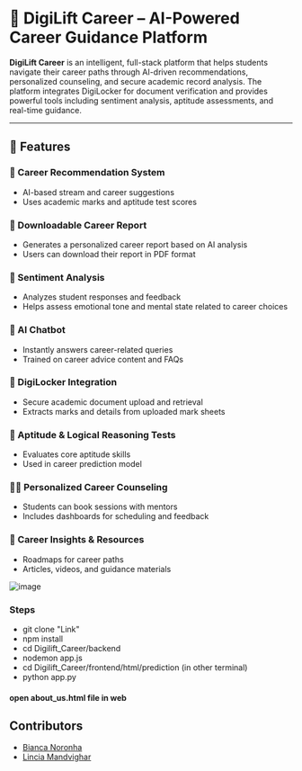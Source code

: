 # 🚀 DigiLift Career – AI-Powered Career Guidance Platform

**DigiLift Career** is an intelligent, full-stack platform that helps students navigate their career paths through AI-driven recommendations, personalized counseling, and secure academic record analysis. The platform integrates DigiLocker for document verification and provides powerful tools including sentiment analysis, aptitude assessments, and real-time guidance.

---

## 🌟 Features

### 🎯 Career Recommendation System
- AI-based stream and career suggestions  
- Uses academic marks and aptitude test scores

### 📄 Downloadable Career Report
- Generates a personalized career report based on AI analysis  
- Users can download their report in PDF format

### 🧠 Sentiment Analysis
- Analyzes student responses and feedback  
- Helps assess emotional tone and mental state related to career choices

### 🤖 AI Chatbot
- Instantly answers career-related queries  
- Trained on career advice content and FAQs

### 📄 DigiLocker Integration
- Secure academic document upload and retrieval  
- Extracts marks and details from uploaded mark sheets

### 🧪 Aptitude & Logical Reasoning Tests
- Evaluates core aptitude skills  
- Used in career prediction model

### 👩‍🏫 Personalized Career Counseling
- Students can book sessions with mentors  
- Includes dashboards for scheduling and feedback

### 📘 Career Insights & Resources
- Roadmaps for career paths  
- Articles, videos, and guidance materials

![image](https://github.com/user-attachments/assets/717bf0d0-4196-4486-b0f3-207c9e4407b1)

### Steps 
- git clone "Link"
- npm install
- cd Digilift_Career/backend
- nodemon app.js
- cd Digilift_Career/frontend/html/prediction (in other terminal)
- python app.py

#### open about_us.html file in web 
## Contributors

- [Bianca Noronha](https://github.com/bianca2501)  
- [Lincia Mandvighar](https://github.com/Lincia19)

